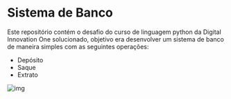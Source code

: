 # Sistema de Banco

Este repositório contém o desafio do curso de linguagem python da Digital Innovation One
solucionado, objetivo era desenvolver um sistema de banco de maneira simples com as
seguintes operações:
- Depósito
- Saque
- Extrato



![img](https://media.tenor.com/aaUTKqjieQMAAAAC/digibyte-dgb.gif)
